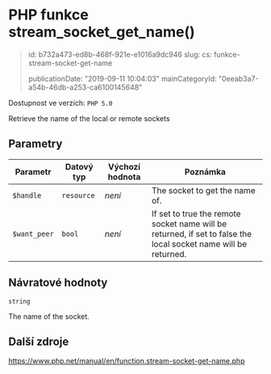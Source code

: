 PHP funkce stream_socket_get_name()
===================================

> id: b732a473-ed8b-468f-921e-e1016a9dc946
> slug:
> 	cs: funkce-stream-socket-get-name
>
> publicationDate: "2019-09-11 10:04:03"
> mainCategoryId: "0eeab3a7-a54b-46db-a253-ca6100145648"

Dostupnost ve verzích: `PHP 5.0`

Retrieve the name of the local or remote sockets


Parametry
--------------

| Parametr | Datový typ | Výchozí hodnota | Poznámka |
|-----|-----|-----|-----|
| `$handle` | `resource` | *není* | The socket to get the name of. |
| `$want_peer` | `bool` | *není* | If set to true the remote socket name will be returned, if set to false the local socket name will be returned. |


Návratové hodnoty
----------------

`string`

The name of the socket.

Další zdroje
------------

https://www.php.net/manual/en/function.stream-socket-get-name.php

